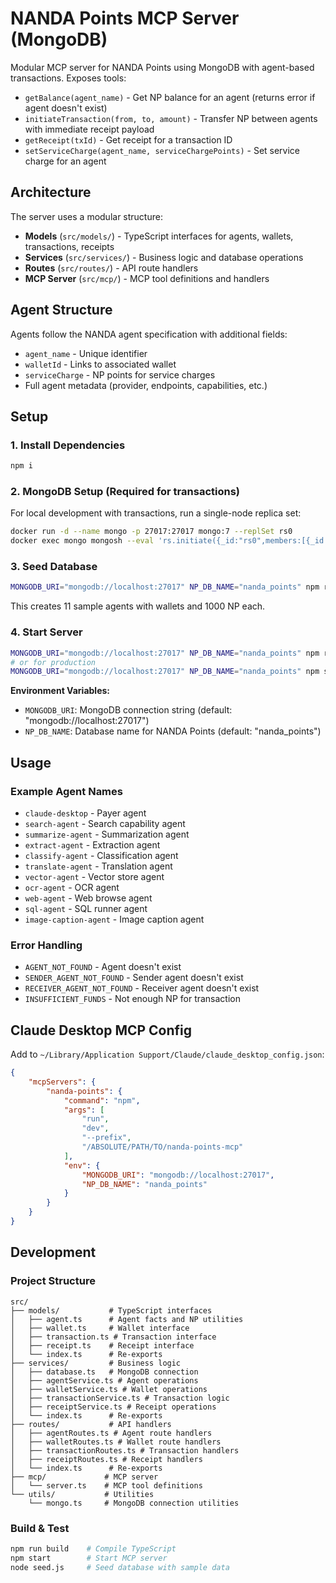 # NANDA Points MCP Server (MongoDB)

Modular MCP server for NANDA Points using MongoDB with agent-based transactions. Exposes tools:

-   `getBalance(agent_name)` - Get NP balance for an agent (returns error if agent doesn't exist)
-   `initiateTransaction(from, to, amount)` - Transfer NP between agents with immediate receipt payload
-   `getReceipt(txId)` - Get receipt for a transaction ID
-   `setServiceCharge(agent_name, serviceChargePoints)` - Set service charge for an agent

## Architecture

The server uses a modular structure:

-   **Models** (`src/models/`) - TypeScript interfaces for agents, wallets, transactions, receipts
-   **Services** (`src/services/`) - Business logic and database operations
-   **Routes** (`src/routes/`) - API route handlers
-   **MCP Server** (`src/mcp/`) - MCP tool definitions and handlers

## Agent Structure

Agents follow the NANDA agent specification with additional fields:

-   `agent_name` - Unique identifier
-   `walletId` - Links to associated wallet
-   `serviceCharge` - NP points for service charges
-   Full agent metadata (provider, endpoints, capabilities, etc.)

## Setup

### 1. Install Dependencies

```bash
npm i
```

### 2. MongoDB Setup (Required for transactions)

For local development with transactions, run a single-node replica set:

```bash
docker run -d --name mongo -p 27017:27017 mongo:7 --replSet rs0
docker exec mongo mongosh --eval 'rs.initiate({_id:"rs0",members:[{_id:0,host:"localhost:27017"}]})'
```

### 3. Seed Database

```bash
MONGODB_URI="mongodb://localhost:27017" NP_DB_NAME="nanda_points" npm run seed
```

This creates 11 sample agents with wallets and 1000 NP each.

### 4. Start Server

```bash
MONGODB_URI="mongodb://localhost:27017" NP_DB_NAME="nanda_points" npm run dev
# or for production
MONGODB_URI="mongodb://localhost:27017" NP_DB_NAME="nanda_points" npm start
```

**Environment Variables:**
- `MONGODB_URI`: MongoDB connection string (default: "mongodb://localhost:27017")
- `NP_DB_NAME`: Database name for NANDA Points (default: "nanda_points")

## Usage

### Example Agent Names

-   `claude-desktop` - Payer agent
-   `search-agent` - Search capability agent
-   `summarize-agent` - Summarization agent
-   `extract-agent` - Extraction agent
-   `classify-agent` - Classification agent
-   `translate-agent` - Translation agent
-   `vector-agent` - Vector store agent
-   `ocr-agent` - OCR agent
-   `web-agent` - Web browse agent
-   `sql-agent` - SQL runner agent
-   `image-caption-agent` - Image caption agent

### Error Handling

-   `AGENT_NOT_FOUND` - Agent doesn't exist
-   `SENDER_AGENT_NOT_FOUND` - Sender agent doesn't exist
-   `RECEIVER_AGENT_NOT_FOUND` - Receiver agent doesn't exist
-   `INSUFFICIENT_FUNDS` - Not enough NP for transaction

## Claude Desktop MCP Config

Add to `~/Library/Application Support/Claude/claude_desktop_config.json`:

```json
{
    "mcpServers": {
        "nanda-points": {
            "command": "npm",
            "args": [
                "run",
                "dev",
                "--prefix",
                "/ABSOLUTE/PATH/TO/nanda-points-mcp"
            ],
            "env": {
                "MONGODB_URI": "mongodb://localhost:27017",
                "NP_DB_NAME": "nanda_points"
            }
        }
    }
}
```

## Development

### Project Structure

```
src/
├── models/           # TypeScript interfaces
│   ├── agent.ts      # Agent facts and NP utilities
│   ├── wallet.ts     # Wallet interface
│   ├── transaction.ts # Transaction interface
│   ├── receipt.ts    # Receipt interface
│   └── index.ts      # Re-exports
├── services/         # Business logic
│   ├── database.ts   # MongoDB connection
│   ├── agentService.ts # Agent operations
│   ├── walletService.ts # Wallet operations
│   ├── transactionService.ts # Transaction logic
│   ├── receiptService.ts # Receipt operations
│   └── index.ts      # Re-exports
├── routes/           # API handlers
│   ├── agentRoutes.ts # Agent route handlers
│   ├── walletRoutes.ts # Wallet route handlers
│   ├── transactionRoutes.ts # Transaction handlers
│   ├── receiptRoutes.ts # Receipt handlers
│   └── index.ts      # Re-exports
├── mcp/             # MCP server
│   └── server.ts    # MCP tool definitions
└── utils/           # Utilities
    └── mongo.ts     # MongoDB connection utilities
```

### Build & Test

```bash
npm run build    # Compile TypeScript
npm start        # Start MCP server
node seed.js     # Seed database with sample data
```
